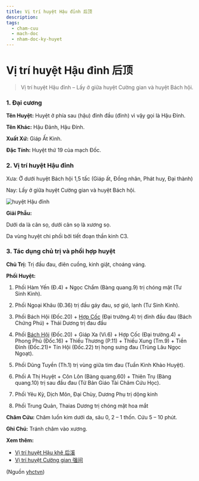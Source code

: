 ```yaml
---
title: Vị trí huyệt Hậu đỉnh 后顶
description: 
tags:
  - cham-cuu
  - mach-doc
  - nham-doc-ky-huyet
---
```


# Vị trí huyệt Hậu đỉnh 后顶 

> Vị trí huyệt Hậu đỉnh – Lấy ở giữa huyệt Cường gian và huyệt Bách hội.

### 1. Đại cương

**Tên Huyệt:** Huyệt ở phía sau (hậu) đỉnh đầu (đỉnh) vì vậy gọi là Hậu Đỉnh.

**Tên** **Khác:** Hậu Đảnh, Hậu Đính.

**Xuất Xứ:** Giáp Ất Kinh.

**Đặc Tính:** Huyệt thứ 19 của mạch Đốc.

### 2. Vị trí huyệt Hậu đỉnh

Xưa: Ở dưới huyệt Bách hội 1,5 tấc (Giáp ất, Đồng nhân, Phát huy, Đại thành)

Nay: Lấy ở giữa huyệt Cường gian và huyệt Bách hội.

![huyệt Hậu đỉnh](/imgs/yhctvn/huyet-hau-dinh-300x187.jpg)

**Giải Phẫu:**

Dưới da là cân sọ, dưới cân sọ là xương sọ.

Da vùng huyệt chi phối bởi tiết đoạn thần kinh C3.

### 3. Tác dụng chủ trị và phối hợp huyệt

**Chủ Trị:** Trị đầu đau, điên cuồng, kinh giật, choáng váng.

**Phối Huyệt:**

1. Phối Hàm Yến (Đ.4) + Ngọc Chẩm (Bàng quang.9) trị chóng mặt (Tư Sinh Kinh).
2. Phối Ngoại Khâu (Đ.36) trị đầu gáy đau, sợ gió, lạnh (Tư Sinh Kinh).
3. Phối Bách Hội (Đốc.20) + [Hợp Cốc](/yhctvn/huyet-hop-coc-%e5%90%88-%e8%b0%b7/) (Đại trường.4) trị đỉnh đầu đau (Bách Chứng Phú) + Thái Dương trị đau đầu
4. Phối [Bách Hội](/yhctvn/vi-tri-huyet-bach-hoi-%e7%99%be%e4%bc%9a/) (Đốc.20) + Giáp Xa (Vi.6) + Hợp Cốc (Đại trường.4) + Phong Phủ (Đốc.16) + Thiếu Thương (P.11) + Thiếu Xung (Tm.9) + Tiền Đỉnh (Đốc.21)+ Tín Hội (Đốc.22) trị họng sưng đau (Trùng Lâu Ngọc Ngoạt).

5. Phối Dũng Tuyền (Th.1) trị vùng giữa tim đau (Tuần Kinh Khảo Huyệt).
6. Phối A Thị Huyệt + Côn Lôn (Bàng quang.60) + Thiên Trụ (Bàng quang.10) trị sau đầu đau (Tứ Bản Giáo Tài Châm Cứu Học).
7. Phối Yêu Kỳ, Dịch Môn, Đại Chùy, Dương Phụ trị dộng kinh
8. Phối Trung Quản, Thaias Dương trị chóng mặt hoa mắt

**Châm Cứu:** Châm luồn kim dưới da, sâu 0, 2 – 1 thốn. Cứu 5 – 10 phút.

**Ghi Chú:** Tránh châm vào xương.

**Xem thêm:**

* [Vị trí huyệt Hậu khê 后溪](/yhctvn/vi-tri-huyet-hau-khe-%e5%90%8e%e6%ba%aa/)
* [Vị trí huyệt Cường gian 强间](/yhctvn/vi-tri-huyet-cuong-gian-%e5%bc%ba%e9%97%b4/)

(Nguồn <a href="https://yhctvn.com/vi-tri-huyet-hau-dinh-后顶/" target="_blank">yhctvn</a>)
